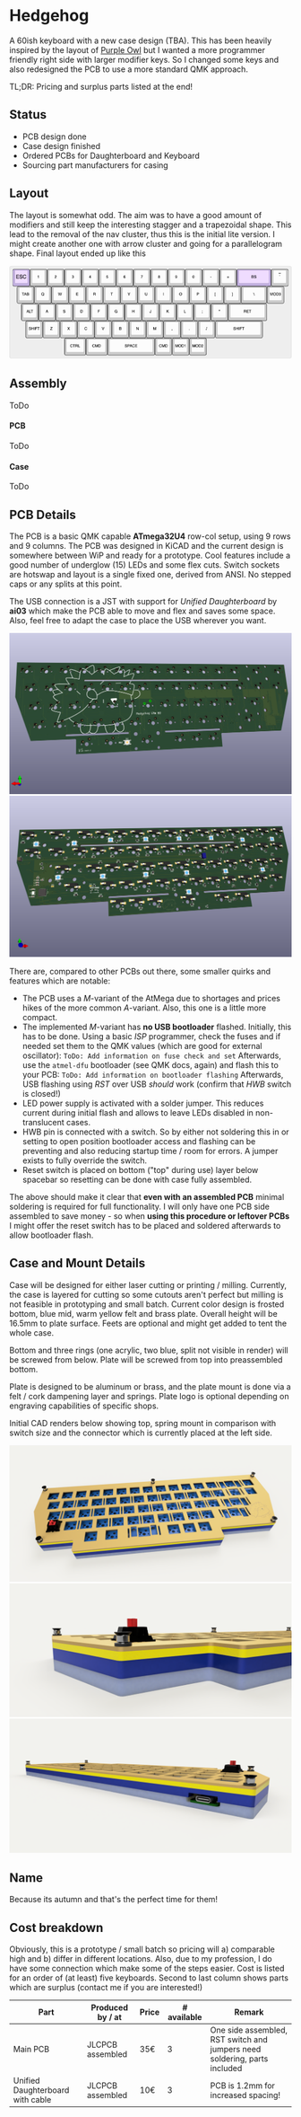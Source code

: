 # Hedgehog

A 60ish keyboard with a new case design (TBA). This has been heavily inspired
by the layout of [Purple Owl](https://github.com/SonalPinto/purple-owl) but I
wanted a more programmer friendly right side with larger modifier keys. So I
changed some keys and also redesigned the PCB to use a more standard
QMK approach.

TL;DR: Pricing and surplus parts listed at the end!

## Status

- PCB design done
- Case design finished
- Ordered PCBs for Daughterboard and Keyboard
- Sourcing part manufacturers for casing

## Layout

The layout is somewhat odd. The aim was to have a good amount of modifiers
and still keep the interesting stagger and a trapezoidal shape. This lead to the
removal of the nav cluster, thus this is the initial lite version. I might create
another one with arrow cluster and going for a parallelogram shape. Final
layout ended up like this

![(Hedgehog Lite Layout)](assets/hedgehog-lite.png)

## Assembly

ToDo

#### PCB

ToDo

#### Case

ToDo

## PCB Details

The PCB is a basic QMK capable **ATmega32U4** row-col setup, using 9 rows and 9 columns. The PCB was designed in KiCAD and the current design is somewhere between WiP and ready for a prototype. Cool features include a good number of underglow (15) LEDs and some flex cuts. Switch sockets are hotswap and layout is a single fixed one,
derived from ANSI. No stepped caps or any splits at this point.

The USB connection is a JST with support for *Unified Daughterboard* by **ai03**
which make the PCB able to move and flex and saves some space. Also, feel free to adapt the case to place the USB wherever you want.

![(Hedgehog Lite PCB Top)](assets/hedgehog-lite-pcb-top.png)
![(Hedgehog Lite PCB Bot)](assets/hedgehog-lite-pcb-bot.png)

There are, compared to other PCBs out there, some smaller quirks and features which are notable:
- The PCB uses a *M*-variant of the AtMega due to shortages and prices hikes of the more common *A*-variant. Also, this one is a little more compact.
- The implemented *M*-variant has **no USB bootloader** flashed. Initially, this has to be done. Using a basic *ISP* programmer, check the fuses and if needed set them to the QMK values (which are good for external oscillator):
        ```
        ToDo: Add information on fuse check and set
        ```
Afterwards, use the `atmel-dfu` bootloader (see QMK docs, again) and flash this to your PCB:
        ```
        ToDo: Add information on bootloader flashing
        ```
Afterwards, USB flashing using *RST* over USB *should* work (confirm that *HWB* switch is closed!)
- LED power supply is activated with a solder jumper. This reduces current during initial flash and allows to leave LEDs disabled in non-translucent cases.
- HWB pin is connected with a switch. So by either not soldering this in or setting to open position bootloader access and flashing can be preventing and also reducing startup time / room for errors. A jumper exists to fully override the switch.
- Reset switch is placed on bottom ("top" during use) layer below spacebar so resetting can be done with case fully assembled.

The above should make it clear that **even with an assembled PCB** minimal soldering is required for full functionality. I will only have one PCB side assembled to save money - so when **using this procedure or leftover PCBs** I might offer the reset switch has to be placed and soldered afterwards to allow bootloader flash.

## Case and Mount Details

Case will be designed for either laser cutting or printing / milling. Currently,
the case is layered for cutting so some cutouts aren't perfect but milling is
not feasible in prototyping and small batch. Current color design is frosted
bottom, blue mid, warm yellow felt and brass plate. Overall height will be 16.5mm
to plate surface. Feets are optional and might get added to tent the whole case.

Bottom and three rings (one acrylic, two blue, split not visible in render)
will be screwed from below. Plate will be screwed from top into preassembled
bottom.

Plate is designed to be aluminum or brass, and the plate mount is done via a
felt / cork dampening layer and springs. Plate logo is optional depending on
engraving capabilities of specific shops.

Initial CAD renders below showing top, spring mount in comparison with
switch size and the connector which is currently placed at the left side.

![(Hedgehog Lite Case Top)](assets/case-render-top.png)
![(Hedgehog Lite Case Detail)](assets/case-render-sizing.png)
![(Hedgehog Lite Connector)](assets/case-render-conn.png)

## Name
Because its autumn and that's the perfect time for them!

## Cost breakdown

Obviously, this is a prototype / small batch so pricing will a) comparable high
and b) differ in different locations. Also, due to my profession, I do have some
connection which make some of the steps easier. Cost is listed for an order
of (at least) five keyboards. Second to last column shows parts which are surplus (contact
me if you are interested!)

| **Part** | **Produced by / at** | **Price** | **# available** | **Remark** |
|----------|----------------------|-----------|-----------------|------------|
| Main PCB | JLCPCB assembled | 35€ | 3 | One side assembled, RST switch and jumpers need soldering, parts included |
| Unified Daughterboard with cable | JLCPCB assembled | 10€ | 3 | PCB is 1.2mm for increased spacing! |
